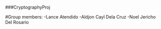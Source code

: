 ###CryptographyProj

#Group members:
-Lance Atendido
-Aldjon Cayl Dela Cruz
-Noel Jericho Del Rosario
